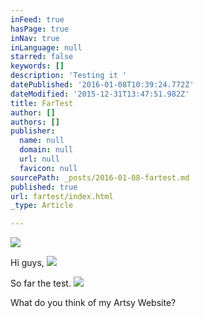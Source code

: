 ```yaml
---
inFeed: true
hasPage: true
inNav: true
inLanguage: null
starred: false
keywords: []
description: 'Testing it '
datePublished: '2016-01-08T10:39:24.772Z'
dateModified: '2015-12-31T13:47:51.982Z'
title: FarTest
author: []
authors: []
publisher:
  name: null
  domain: null
  url: null
  favicon: null
sourcePath: _posts/2016-01-08-fartest.md
published: true
url: fartest/index.html
_type: Article

---
```

![](https://the-grid-user-content.s3-us-west-2.amazonaws.com/21b04866-e49e-4f8d-9931-ddb7f8d7dc70.jpg)

Hi guys, ![](https://the-grid-user-content.s3-us-west-2.amazonaws.com/86934b90-791b-45ef-a43c-62721f7ea516.jpg)

So far the test. ![](https://the-grid-user-content.s3-us-west-2.amazonaws.com/f448bb83-6f65-41ef-9e1c-57901bf7bc79.jpg)

What do you think of my Artsy Website?